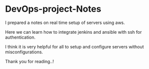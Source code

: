 # DevOps-project-Notes

I prepared a notes on real time setup of servers using aws.

Here we can learn how to integrate jenkins and ansible with ssh for authentication.

I think it is very helpful for all to setup and configure servers without misconfigurations.

Thank you for reading..!

